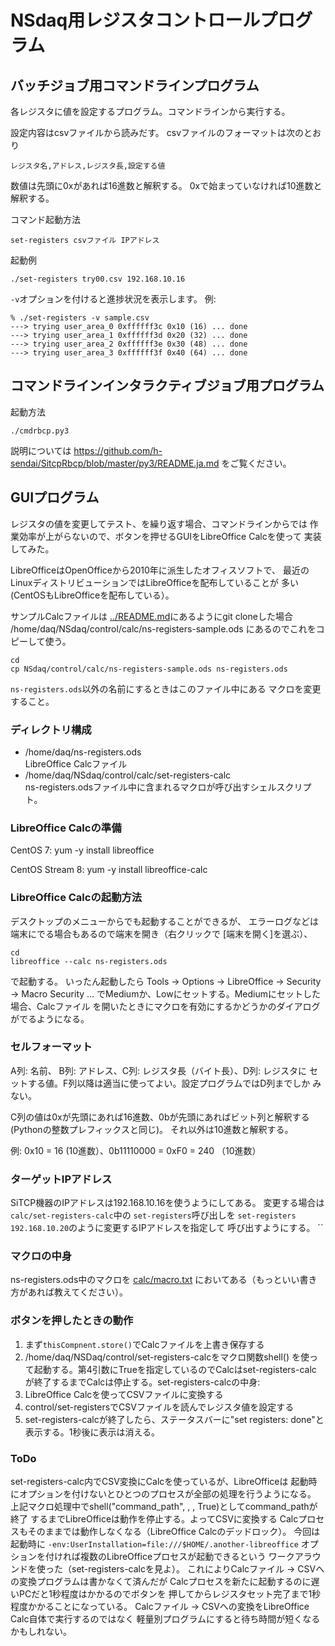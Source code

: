 # NSdaq用レジスタコントロールプログラム

## バッチジョブ用コマンドラインプログラム

各レジスタに値を設定するプログラム。コマンドラインから実行する。

設定内容はcsvファイルから読みだす。
csvファイルのフォーマットは次のとおり

```
レジスタ名,アドレス,レジスタ長,設定する値
```

数値は先頭に0xがあれば16進数と解釈する。
0xで始まっていなければ10進数と解釈する。

コマンド起動方法

```
set-registers csvファイル IPアドレス
```

起動例
```
./set-registers try00.csv 192.168.10.16
```

``-v``オプションを付けると進捗状況を表示します。
例:

```
% ./set-registers -v sample.csv
---> trying user_area_0 0xffffff3c 0x10 (16) ... done
---> trying user_area_1 0xffffff3d 0x20 (32) ... done
---> trying user_area_2 0xffffff3e 0x30 (48) ... done
---> trying user_area_3 0xffffff3f 0x40 (64) ... done
```

## コマンドラインインタラクティブジョブ用プログラム

起動方法

```
./cmdrbcp.py3
```
説明については
https://github.com/h-sendai/SitcpRbcp/blob/master/py3/README.ja.md
をご覧ください。

## GUIプログラム

レジスタの値を変更してテスト、を繰り返す場合、コマンドラインからでは
作業効率が上がらないので、ボタンを押せるGUIをLibreOffice Calcを使って
実装してみた。

LibreOfficeはOpenOfficeから2010年に派生したオフィスソフトで、
最近のLinuxディストリビューションではLibreOfficeを配布していることが
多い(CentOSもLibreOfficeを配布している）。

サンプルCalcファイルは
[../README.md](../README.md)にあるようにgit cloneした場合
/home/daq/NSdaq/control/calc/ns-registers-sample.ods
にあるのでこれをコピーして使う。

```
cd
cp NSdaq/control/calc/ns-registers-sample.ods ns-registers.ods
```

``ns-registers.ods``以外の名前にするときはこのファイル中にある
マクロを変更すること。

### ディレクトリ構成

- /home/daq/ns-registers.ods<br>
  LibreOffice Calcファイル
- /home/daq/NSdaq/control/calc/set-registers-calc<br>
  ns-registers.odsファイル中に含まれるマクロが呼び出すシェルスクリプト。

### LibreOffice Calcの準備

CentOS 7: yum -y install libreoffice

CentOS Stream 8: yum -y install libreoffice-calc

### LibreOffice Calcの起動方法

デスクトップのメニューからでも起動することができるが、
エラーログなどは端末にでる場合もあるので端末を開き（右クリックで
[端末を開く]を選ぶ）、

```
cd
libreoffice --calc ns-registers.ods
```

で起動する。
いったん起動したら
Tools -> Options -> LibreOffice -> Security -> Macro Security ...
でMediumか、Lowにセットする。Mediumにセットした場合、Calcファイル
を開いたときにマクロを有効にするかどうかのダイアログがでるようになる。

### セルフォーマット

A列: 名前、 B列: アドレス、C列: レジスタ長（バイト長）、D列: レジスタに
セットする値。F列以降は適当に使ってよい。設定プログラムではD列までしか
みない。

C列の値は0xが先頭にあれば16進数、0bが先頭にあればビット列と解釈する
(Pythonの整数プレフィックスと同じ)。
それ以外は10進数と解釈する。

例: 0x10 = 16 (10進数）、0b11110000 = 0xF0 = 240 （10進数）

### ターゲットIPアドレス

SiTCP機器のIPアドレスは192.168.10.16を使うようにしてある。
変更する場合は``calc/set-registers-calc``中の
``set-registers``呼び出しを
``set-registers 192.168.10.20``のように変更するIPアドレスを指定して
呼び出すようにする。
``

### マクロの中身

ns-registers.ods中のマクロを
[calc/macro.txt](calc/macro.txt)
においてある（もっといい書き方があれば教えてください）。

### ボタンを押したときの動作

1. まず``thisCompnent.store()``でCalcファイルを上書き保存する
2. /home/daq/NSDaq/control/set-registers-calcをマクロ関数shell()
を使って起動する。第4引数にTrueを指定しているのでCalcはset-registers-calc
が終了するまでCalcは停止する。set-registers-calcの中身:
  1. LibreOffice Calcを使ってCSVファイルに変換する
  2. control/set-registersでCSVファイルを読んでレジスタ値を設定する
3. set-registers-calcが終了したら、ステータスバーに"set registers: done"と表示する。1秒後に表示は消える。

### ToDo

set-registers-calc内でCSV変換にCalcを使っているが、LibreOfficeは
起動時にオプションを付けないとひとつのプロセスが全部の処理を行うようになる。
上記マクロ処理中でshell("command_path", , , True)としてcommand_pathが終了
するまでLibreOfficeは動作を停止する。よってCSVに変換する
Calcプロセスもそのままでは動作しなくなる（LibreOffice Calcのデッドロック）。
今回は起動時に
``-env:UserInstallation=file:///$HOME/.another-libreoffice``
オプションを付ければ複数のLibreOfficeプロセスが起動できるという
ワークアラウンドを使った（set-registers-calcを見よ）。
これによりCalcファイル -> CSVへの変換プログラムは書かなくて済んだが
Calcプロセスを新たに起動するのに遅いPCだと1秒程度はかかるのでボタンを
押してからレジスタセット完了まで1秒程度かかることになっている。
Calcファイル -> CSVへの変換をLibreOffice Calc自体で実行するのではなく
軽量別プログラムにすると待ち時間が短くなるかもしれない。
